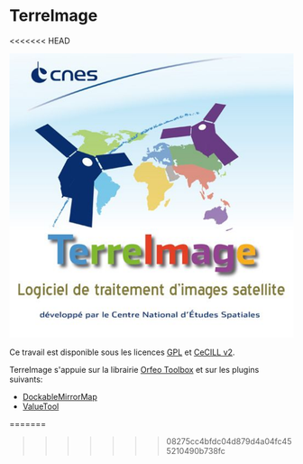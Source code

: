 # TerreImage
<<<<<<< HEAD

![TerreImage](img/splash.jpg)

Ce travail est disponible sous les licences [GPL](Licence_GPL_V3-en.txt) et [CeCILL v2](Licence_CeCILL_V2-fr.txt).

TerreImage s'appuie sur la librairie [Orfeo Toolbox](http://orfeo-toolbox.org/otb/) et sur les plugins suivants:

* [DockableMirrorMap](https://github.com/faunalia/dockablemirrormap)
* [ValueTool](http://hub.qgis.org/projects/valuetool)


=======
>>>>>>> 08275cc4bfdc04d879d4a04fc455210490b738fc
